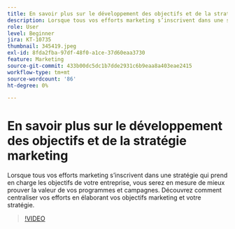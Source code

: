 ```yaml
---
title: En savoir plus sur le développement des objectifs et de la stratégie marketing
description: Lorsque tous vos efforts marketing s’inscrivent dans une stratégie qui prend en charge les objectifs de votre entreprise, vous serez en mesure de mieux prouver la valeur de vos programmes et campagnes.
role: User
level: Beginner
jira: KT-10735
thumbnail: 345419.jpeg
exl-id: 8fda2fba-97df-48f0-a1ce-37d60eaa3730
feature: Marketing
source-git-commit: 433b00dc5dc1b7dde2931c6b9eaa8a403eae2415
workflow-type: tm+mt
source-wordcount: '86'
ht-degree: 0%

---
```


# En savoir plus sur le développement des objectifs et de la stratégie marketing

Lorsque tous vos efforts marketing s’inscrivent dans une stratégie qui prend en charge les objectifs de votre entreprise, vous serez en mesure de mieux prouver la valeur de vos programmes et campagnes. Découvrez comment centraliser vos efforts en élaborant vos objectifs marketing et votre stratégie.

>[!VIDEO](https://video.tv.adobe.com/v/345419/?quality=12&learn=on)

